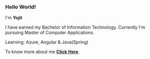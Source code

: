 <h3>Hello World!</h3>
<p>I'm <b>Yojit</b></p>
<p>I have earned my Bachelor of Information Technology. Currently I'm pursuing Master of Computer Applications.</p>
<p>Learning: Azure, Angular & Java(Spring)</p>
To know more about me <a href="https://yojitshindeportfolio.netlify.app/"><b>Click Here</b></a>.</p>
